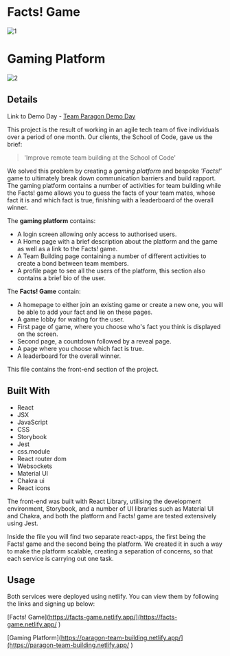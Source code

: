 # Facts! Game

![1](https://user-images.githubusercontent.com/70659641/105608107-e3504480-5d99-11eb-93e9-df4292ccdf81.png)

# Gaming Platform

![2](https://user-images.githubusercontent.com/70659641/105608189-65406d80-5d9a-11eb-8499-47169b53acf8.png)

## Details

Link to Demo Day - [Team Paragon Demo Day](https://www.youtube.com/watch?v=JrKkZhfethw&t=623s&ab_channel=SchoolofCode)

This project is the result of working in an agile tech team of five individuals over a period of one month. Our clients, the School of Code, gave us the brief:

>'Improve remote team building at the School of Code'

We solved this problem by creating a *gaming platform* and bespoke *'Facts!'* game to ultimately break down communication barriers and build rapport. The gaming platform contains a number of activities for team building while the Facts! game allows you to guess the facts of your team mates, whose fact it is and which fact is true, finishing with a leaderboard of the overall winner.

The **gaming platform** contains:
- A login screen allowing only access to authorised users.
- A Home page with a brief description about the platform and the game as well as a link to the Facts! game.
- A Team Building page containing a number of different activities to create a bond between team members.
- A profile page to see all the users of the platform, this section also contains a brief bio of the user.

The **Facts! Game** contain:
- A homepage to either join an existing game or create a new one, you will be able to add your fact and lie on these pages.
- A game lobby for waiting for the user.
- First page of game, where you choose who's fact you think is displayed on the screen.
- Second page, a countdown followed by a reveal page.
- A page where you choose which fact is true.
- A leaderboard for the overall winner.

This file contains the front-end section of the project.

## Built With

- React
- JSX
- JavaScript
- CSS
- Storybook
- Jest
- css.module
- React router dom
- Websockets
- Material UI
- Chakra ui
- React icons

The front-end was built with React Library, utilising the development environment, Storybook, and a number of UI libraries such as Material UI and Chakra, and both the platform and Facts! game are tested extensively using Jest.

Inside the file you will find two separate react-apps, the first being the Facts! game and the second being the platform. We created it in such a way to make the platform scalable, creating a separation of concerns, so that each service is carrying out one task.

## Usage

Both services were deployed using netlify. You can view them by following the links and signing up below:

[Facts! Game](https://facts-game.netlify.app/](https://facts-game.netlify.app/ )

[Gaming Platform](https://paragon-team-building.netlify.app/](https://paragon-team-building.netlify.app/ )
